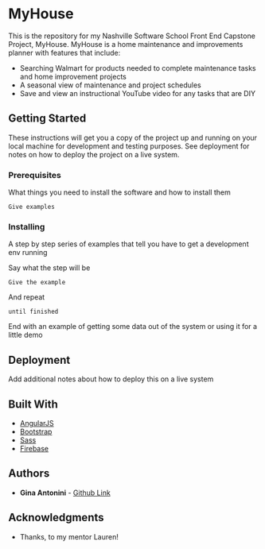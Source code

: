 # MyHouse

This is the repository for my Nashville Software School Front End Capstone Project, MyHouse. MyHouse is a home maintenance and improvements planner with features that include:
* Searching Walmart for products needed to complete maintenance tasks and home improvement projects
* A seasonal view of maintenance and project schedules 
* Save and view an instructional YouTube video for any tasks that are DIY

## Getting Started

These instructions will get you a copy of the project up and running on your local machine for development and testing purposes. See deployment for notes on how to deploy the project on a live system.

### Prerequisites

What things you need to install the software and how to install them

```
Give examples
```

### Installing

A step by step series of examples that tell you have to get a development env running

Say what the step will be

```
Give the example
```

And repeat

```
until finished
```

End with an example of getting some data out of the system or using it for a little demo

## Deployment

Add additional notes about how to deploy this on a live system

## Built With

* [AngularJS](https://angularjs.org/)
* [Bootstrap](http://getbootstrap.com/docs/3.3/) 
* [Sass](http://sass-lang.com/)
* [Firebase](https://firebase.google.com/)

## Authors

* **Gina Antonini** - [Github Link](https://github.com/ginaantonini)


## Acknowledgments

* Thanks, to my mentor Lauren!
